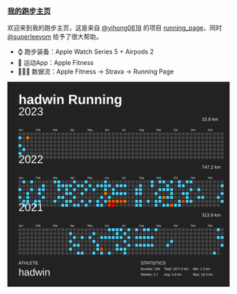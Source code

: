 ### [我的跑步主页](https://hadwinn.github.io/running_page/)

欢迎来到我的跑步主页，这是来自 [@yihong0618](https://github.com/yihong0618) 的项目 [running_page](https://github.com/yihong0618/running_page)，同时 [@superleeyom](https://github.com/superleeyom) 给予了很大帮助。

- ⌚️ 跑步装备：Apple Watch Series 5 + Airpods 2
- 📱 运动App：Apple Fitness
- 🏃🏻‍♂️ 数据流：Apple Fitness -> Strava -> Running Page




![my running data](https://raw.githubusercontent.com/hadwinn/running_page/master/assets/github.svg)

